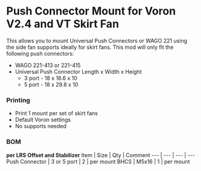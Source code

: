 # Push Connector Mount for Voron V2.4 and VT Skirt Fan

This allows you to mount Universal Push Connectors or WAGO 221 using the side fan supports ideally for skirt fans.
This mod will only fit the following push connectors:
  * WAGO 221-413 or 221-415
  * Universal Push Connector Length x Width x Height
      * 3 port - 18 x 18.6 x 10
      * 5 port - 18 x 29.8 x 10

### Printing
  * Print 1 mount per set of skirt fans
  * Default Voron settings
  * No supports needed

### BOM
**per LRS Offset and Stabilizer**
Item | Size | Qty | Comment 
--- | --- | --- | ---
Push Connector | 3 or 5 port | 2 | per mount
BHCS | M5x16 | 1 | per mount
